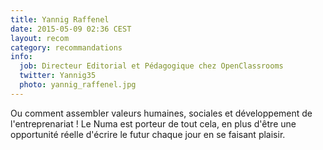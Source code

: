 ```yaml
---
title: Yannig Raffenel
date: 2015-05-09 02:36 CEST
layout: recom
category: recommandations
info:
  job: Directeur Editorial et Pédagogique chez OpenClassrooms
  twitter: Yannig35
  photo: yannig_raffenel.jpg
---
```


Ou comment assembler valeurs humaines, sociales et développement de l'entreprenariat ! Le Numa est porteur de tout cela, en plus d'être une opportunité réelle d'écrire le futur chaque jour en se faisant plaisir.